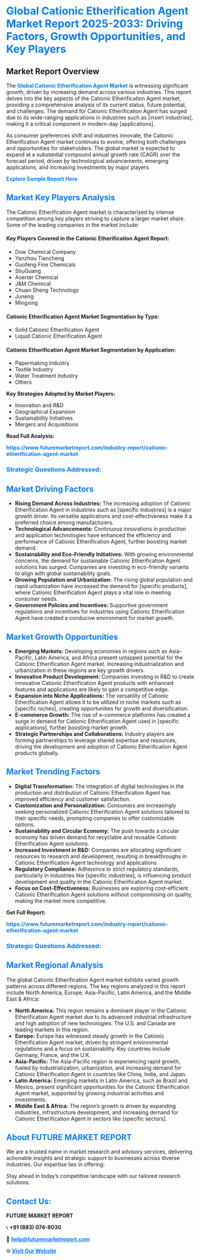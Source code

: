 <h1 style="color: #007BFF;">Global Cationic Etherification Agent Market Report 2025-2033: Driving Factors, Growth Opportunities, and Key Players</h1>

<section id="overview">
<h2>Market Report Overview</h2>
<p>The <a href="https://www.futuremarketreport.com/industry-report/cationic-etherification-agent-market" style="color: #007BFF; text-decoration: none;"><strong>Global Cationic Etherification Agent Market</strong></a> is witnessing significant growth, driven by increasing demand across various industries. This report delves into the key aspects of the Cationic Etherification Agent market, providing a comprehensive analysis of its current status, future potential, and challenges. The demand for Cationic Etherification Agent has surged due to its wide-ranging applications in industries such as [insert industries], making it a critical component in modern-day [applications].</p>
<p>As consumer preferences shift and industries innovate, the Cationic Etherification Agent market continues to evolve, offering both challenges and opportunities for stakeholders. The global market is expected to expand at a substantial compound annual growth rate (CAGR) over the forecast period, driven by technological advancements, emerging applications, and increasing investments by major players.</p>
</section>

<section id="overview">
<p><a href="https://www.futuremarketreport.com/request-sample/reportId=90177" style="color: #007BFF; text-decoration: none;"><strong>Explore Sample Report Here</strong></a></p>
</section>

<section id="key-players">
<h2 style="color: #007BFF;">Market Key Players Analysis</h2>
<p>The Cationic Etherification Agent market is characterized by intense competition among key players striving to capture a larger market share. Some of the leading companies in the market include:</p>
<h4>Key Players Covered in the Cationic Etherification Agent Report:</h4>
<ul><li>Dow Chemical Company</li><li>Yanzhou Tiancheng</li><li>Guofeng Fine Chemicals</li><li>ShuGuang</li><li>Aoerter Chemical</li><li>J&amp;M Chemical</li><li>Chuan Sheng Technology</li><li>Juneng</li><li>Mingxing</li></ul>
<h4>Cationic Etherification Agent Market Segmentation by Type:</h4>
<ul><li>Solid Cationic Etherification Agent</li><li>Liquid Cationic Etherification Agent</li></ul>

<h4>Cationic Etherification Agent Market Segmentation by Application:</h4>
<ul><li>Papermaking Industry</li><li>Textile Industry</li><li>Water Treatment Industry</li><li>Others</li></ul>
<p><strong>Key Strategies Adopted by Market Players:</strong></p>
<ul>
<li>Innovation and R&D</li>
<li>Geographical Expansion</li>
<li>Sustainability Initiatives</li>
<li>Mergers and Acquisitions</li>
</ul>
</section>

<section>
<p><strong>Read Full Analysis: </strong></p><a href="https://www.futuremarketreport.com/industry-report/cationic-etherification-agent-market" style="color: #007BFF; text-decoration: none;"><strong>https://www.futuremarketreport.com/industry-report/cationic-etherification-agent-market</strong></a>
<h3 style="color: #007BFF;">Strategic Questions Addressed:</h3>
</section>

<section id="driving-factors">
<h2 style="color: #007BFF;">Market Driving Factors</h2>
<ul>
<li><strong>Rising Demand Across Industries:</strong> The increasing adoption of Cationic Etherification Agent in industries such as [specific industries] is a major growth driver. Its versatile applications and cost-effectiveness make it a preferred choice among manufacturers.</li>
<li><strong>Technological Advancements:</strong> Continuous innovations in production and application technologies have enhanced the efficiency and performance of Cationic Etherification Agent, further boosting market demand.</li>
<li><strong>Sustainability and Eco-Friendly Initiatives:</strong> With growing environmental concerns, the demand for sustainable Cationic Etherification Agent solutions has surged. Companies are investing in eco-friendly variants to align with global sustainability goals.</li>
<li><strong>Growing Population and Urbanization:</strong> The rising global population and rapid urbanization have increased the demand for [specific products], where Cationic Etherification Agent plays a vital role in meeting consumer needs.</li>
<li><strong>Government Policies and Incentives:</strong> Supportive government regulations and incentives for industries using Cationic Etherification Agent have created a conducive environment for market growth.</li>
</ul>
</section>

<section id="growth-opportunities">
<h2 style="color: #007BFF;">Market Growth Opportunities</h2>
<ul>
<li><strong>Emerging Markets:</strong> Developing economies in regions such as Asia-Pacific, Latin America, and Africa present untapped potential for the Cationic Etherification Agent market. Increasing industrialization and urbanization in these regions are key growth drivers.</li>
<li><strong>Innovative Product Development:</strong> Companies investing in R&D to create innovative Cationic Etherification Agent products with enhanced features and applications are likely to gain a competitive edge.</li>
<li><strong>Expansion into Niche Applications:</strong> The versatility of Cationic Etherification Agent allows it to be utilized in niche markets such as [specific niches], creating opportunities for growth and diversification.</li>
<li><strong>E-commerce Growth:</strong> The rise of e-commerce platforms has created a surge in demand for Cationic Etherification Agent used in [specific applications], further boosting market growth.</li>
<li><strong>Strategic Partnerships and Collaborations:</strong> Industry players are forming partnerships to leverage shared expertise and resources, driving the development and adoption of Cationic Etherification Agent products globally.</li>
</ul>
</section>

<section id="trending-factors">
<h2 style="color: #007BFF;">Market Trending Factors</h2>
<ul>
<li><strong>Digital Transformation:</strong> The integration of digital technologies in the production and distribution of Cationic Etherification Agent has improved efficiency and customer satisfaction.</li>
<li><strong>Customization and Personalization:</strong> Consumers are increasingly seeking personalized Cationic Etherification Agent solutions tailored to their specific needs, prompting companies to offer customizable options.</li>
<li><strong>Sustainability and Circular Economy:</strong> The push towards a circular economy has driven demand for recyclable and reusable Cationic Etherification Agent solutions.</li>
<li><strong>Increased Investment in R&D:</strong> Companies are allocating significant resources to research and development, resulting in breakthroughs in Cationic Etherification Agent technology and applications.</li>
<li><strong>Regulatory Compliance:</strong> Adherence to strict regulatory standards, particularly in industries like [specific industries], is influencing product development and quality in the Cationic Etherification Agent market.</li>
<li><strong>Focus on Cost-Effectiveness:</strong> Businesses are exploring cost-efficient Cationic Etherification Agent solutions without compromising on quality, making the market more competitive.</li>
</ul>
</section>

<section>
<p><strong>Get Full Report: </strong></p><a href="https://www.futuremarketreport.com/industry-report/cationic-etherification-agent-market" style="color: #007BFF; text-decoration: none;"><strong>https://www.futuremarketreport.com/industry-report/cationic-etherification-agent-market</strong></a>
<h3 style="color: #007BFF;">Strategic Questions Addressed:</h3>
</section>


<section id="regional-analysis">
<h2 style="color: #007BFF;">Market Regional Analysis</h2>
<p>The global Cationic Etherification Agent market exhibits varied growth patterns across different regions. The key regions analyzed in this report include North America, Europe, Asia-Pacific, Latin America, and the Middle East & Africa:</p>
<ul>
<li><strong>North America:</strong> This region remains a dominant player in the Cationic Etherification Agent market due to its advanced industrial infrastructure and high adoption of new technologies. The U.S. and Canada are leading markets in this region.</li>
<li><strong>Europe:</strong> Europe has witnessed steady growth in the Cationic Etherification Agent market, driven by stringent environmental regulations and a focus on sustainability. Key countries include Germany, France, and the U.K.</li>
<li><strong>Asia-Pacific:</strong> The Asia-Pacific region is experiencing rapid growth, fueled by industrialization, urbanization, and increasing demand for Cationic Etherification Agent in countries like China, India, and Japan.</li>
<li><strong>Latin America:</strong> Emerging markets in Latin America, such as Brazil and Mexico, present significant opportunities for the Cationic Etherification Agent market, supported by growing industrial activities and investments.</li>
<li><strong>Middle East & Africa:</strong> The region’s growth is driven by expanding industries, infrastructure development, and increasing demand for Cationic Etherification Agent in sectors like [specific sectors].</li>
</ul>
</section>

<footer>
<h2 style="color: #007BFF;">About FUTURE MARKET REPORT</h2>
<p>We are a trusted name in market research and advisory services, delivering actionable insights and strategic support to businesses across diverse industries. Our expertise lies in offering:</p>

<p>Stay ahead in today’s competitive landscape with our tailored research solutions.</p>

<h2 style="color: #007BFF;">Contact Us:</h2>
<p><strong>FUTURE MARKET REPORT</strong></p>
<p>📞 <strong>+91 (883) 074-8030</strong></p>
<p>📧 <strong><a href="mailto:help@futuremarketreport.com" style="color: #007BFF;">help@futuremarketreport.com</a></strong></p>
<p>🌐 <strong><a href="https://www.futuremarketreport.com/" style="color: #007BFF;">Visit Our Website</a></strong></p>
</footer>